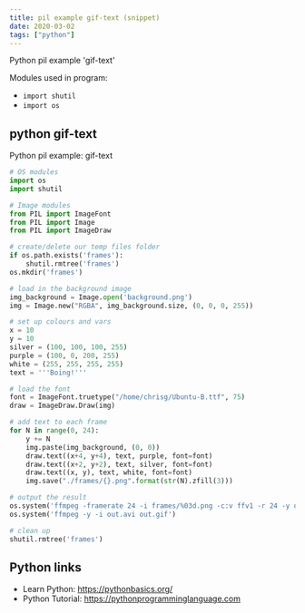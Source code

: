 ```yaml
---
title: pil example gif-text (snippet)
date: 2020-03-02
tags: ["python"]
---
```

Python pil example 'gif-text'


Modules used in program: 
* `import shutil`
* `import os`

## python gif-text

Python pil example: gif-text

```python
# OS modules
import os
import shutil

# Image modules
from PIL import ImageFont
from PIL import Image
from PIL import ImageDraw

# create/delete our temp files folder
if os.path.exists('frames'):
    shutil.rmtree('frames')
os.mkdir('frames')

# load in the background image
img_background = Image.open('background.png')
img = Image.new("RGBA", img_background.size, (0, 0, 0, 255))

# set up colours and vars
x = 10
y = 10
silver = (100, 100, 100, 255)
purple = (100, 0, 200, 255)
white = (255, 255, 255, 255)
text = '''Boing!'''

# load the font
font = ImageFont.truetype("/home/chrisg/Ubuntu-B.ttf", 75)
draw = ImageDraw.Draw(img)

# add text to each frame
for N in range(0, 24):
    y += N
    img.paste(img_background, (0, 0))
    draw.text((x+4, y+4), text, purple, font=font)
    draw.text((x+2, y+2), text, silver, font=font)
    draw.text((x, y), text, white, font=font)
    img.save("./frames/{}.png".format(str(N).zfill(3)))

# output the result
os.system('ffmpeg -framerate 24 -i frames/%03d.png -c:v ffv1 -r 24 -y out.avi')
os.system('ffmpeg -y -i out.avi out.gif')

# clean up
shutil.rmtree('frames')


```

## Python links

- Learn Python: https://pythonbasics.org/
- Python Tutorial: https://pythonprogramminglanguage.com
